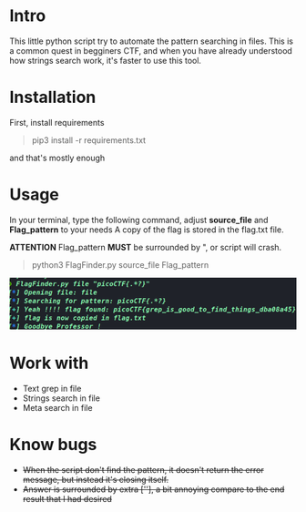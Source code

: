# Intro

This little python script try to automate the pattern searching in files.
This is a common quest in begginers CTF, and when you have already understood how strings search work, it's faster to use this tool.

# Installation

First, install requirements

> pip3 install -r requirements.txt

and that's mostly enough

# Usage

In your terminal, type the following command, adjust **source_file** and **Flag_pattern** to your needs
A copy of the flag is stored in the flag.txt file.

**ATTENTION** Flag_pattern **MUST** be surrounded by ", or script will crash.

> python3 FlagFinder.py source_file Flag_pattern

![](./example.png "Usage example")

# Work with

- Text grep in file
- Strings search in file
- Meta search in file

# Know bugs

- ~~When the script don't find the pattern, it doesn't return the error message, but instead it's closing itself.~~
- ~~Answer is surrounded by extra [''], a bit annoying compare to the end result that I had desired~~

